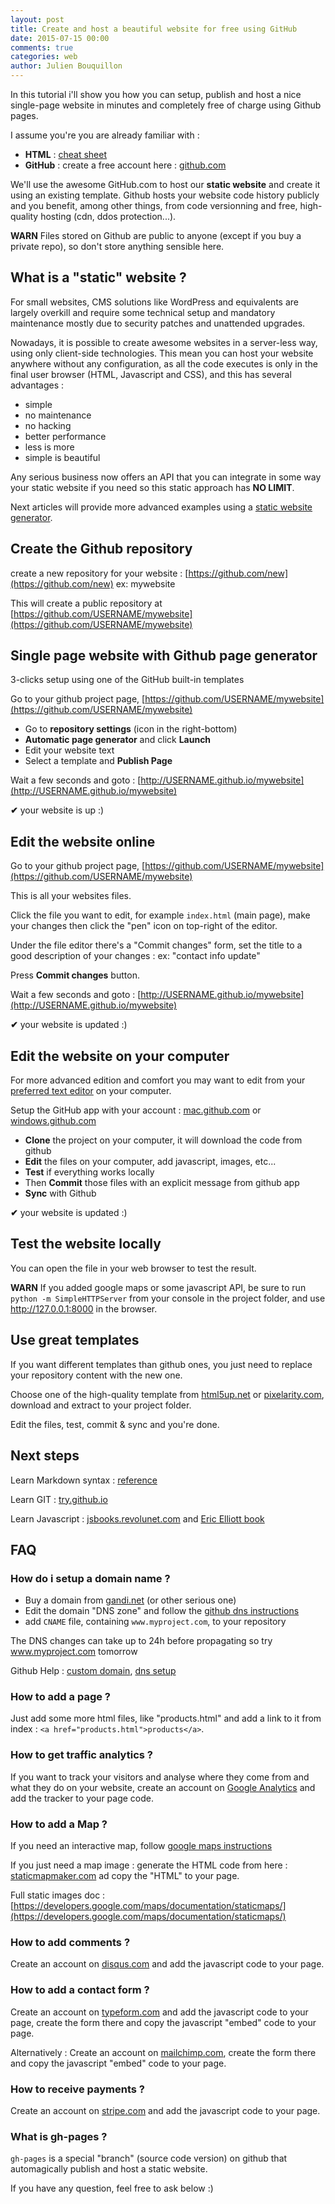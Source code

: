 ```yaml
---
layout: post
title: Create and host a beautiful website for free using GitHub
date: 2015-07-15 00:00
comments: true
categories: web
author: Julien Bouquillon
---
```


In this tutorial i'll show you how you can setup, publish and host a nice single-page website in minutes and completely free of charge using Github pages.

I assume you're you are already familiar with :

 - **HTML** : [cheat sheet](http://www.cheatography.com/davechild/cheat-sheets/html4/)
 - **GitHub** : create a free account here : [github.com](http://github.com)

We'll use the awesome GitHub.com to host our **static website** and create it using an existing template. Github hosts your website code history publicly and you benefit, among other things, from code versionning and free, high-quality hosting (cdn, ddos protection...).

**WARN** Files stored on Github are public to anyone (except if you buy a private repo), so don't store anything sensible here.

## What is a "static" website ?

For small websites, CMS solutions like WordPress and equivalents are largely overkill and require some technical setup and mandatory maintenance mostly due to security patches and unattended upgrades.

Nowadays, it is possible to create awesome websites in a server-less way, using only client-side technologies. This mean you can host your website anywhere without any configuration, as all the code executes is only in the final user browser (HTML, Javascript and CSS), and this has several advantages :

 - simple
 - no maintenance
 - no hacking
 - better performance
 - less is more
 - simple is beautiful

Any serious business now offers an API that you can integrate in some way your static website if you need so this static approach has **NO LIMIT**.

Next articles will provide more advanced examples using a [static website
 generator](https://www.staticgen.com/).

## Create the Github repository

create a new repository for your website : [https://github.com/new](https://github.com/new) ex: mywebsite

This will create a public repository at [https://github.com/USERNAME/mywebsite](https://github.com/USERNAME/mywebsite)

## Single page website with Github page generator

3-clicks setup using one of the GitHub built-in templates

Go to your github project page, [https://github.com/USERNAME/mywebsite](https://github.com/USERNAME/mywebsite)

 - Go to **repository settings** (icon in the right-bottom)
 - **Automatic page generator** and click **Launch**
 - Edit your website text
 - Select a template and **Publish Page**

Wait a few seconds and goto : [http://USERNAME.github.io/mywebsite](http://USERNAME.github.io/mywebsite)

**✔** your website is up :)

## Edit the website online

Go to your github project page, [https://github.com/USERNAME/mywebsite](https://github.com/USERNAME/mywebsite)

This is all your websites files.

Click the file you want to edit, for example `index.html` (main page), make your changes then click the "pen" icon on top-right of the editor.

Under the file editor there's a "Commit changes" form, set the title to a good description of your changes : ex: "contact info update"

Press **Commit changes** button.

Wait a few seconds and goto : [http://USERNAME.github.io/mywebsite](http://USERNAME.github.io/mywebsite)

**✔** your website is updated :)

## Edit the website on your computer

For more advanced edition and comfort you may want to edit from your [preferred text editor](http://atom.io) on your computer.

Setup the GitHub app with your account : [mac.github.com](http://mac.github.com) or [windows.github.com](http://windows.github.com)

 - **Clone** the project on your computer, it will download the code from github
 - **Edit** the files on your computer, add javascript, images, etc...
 - **Test** if everything works locally
 - Then **Commit** those files with an explicit message from github app
 - **Sync** with Github

**✔** your website is updated :)

## Test the website locally

You can open the file in your web browser to test the result.

**WARN** If you added google maps or some javascript API, be sure to run `python -m SimpleHTTPServer` from your console in the project folder, and use http://127.0.0.1:8000 in the browser.


## Use great templates

If you want different templates than github ones, you just need to replace your repository content with the new one.

Choose one of the high-quality template from [html5up.net](http://html5up.net) or [pixelarity.com](http://pixelarity.com), download and extract to your project folder.

Edit the files, test, commit & sync and you're done.

## Next steps

Learn Markdown syntax : [reference](https://en.support.wordpress.com/markdown-quick-reference/)

Learn GIT : [try.github.io](https://try.github.io)

Learn Javascript : [jsbooks.revolunet.com](http://jsbooks.revolunet.com) and [Eric Elliott book](https://ericelliottjs.com/product/programming-javascript-applications-paper-ebook-bundle/)

## FAQ
### How do i setup a domain name ?

 - Buy a domain from [gandi.net](http://gandi.net) (or other serious one)
 - Edit the domain "DNS zone" and follow the [github dns instructions](https://help.github.com/articles/tips-for-configuring-a-cname-record-with-your-dns-provider/)
 - add `CNAME` file, containing `www.myproject.com`, to your repository

The DNS changes can take up to 24h before propagating so try www.myproject.com tomorrow

Github Help :  [custom domain](https://help.github.com/articles/setting-up-a-custom-domain-with-github-pages/), [dns setup](https://help.github.com/articles/tips-for-configuring-a-cname-record-with-your-dns-provider/)

### How to add a page ?

Just add some more html files, like "products.html" and add a link to it from index : `<a href="products.html">products</a>`.

### How to get traffic analytics ?

If you want to track your visitors and analyse where they come from and what they do on your website, create an account on [Google Analytics](http://www.google.com/analytics) and add the tracker to your page code.

### How to add a Map ?

If you need an interactive map, follow [google maps instructions](https://developers.google.com/maps/tutorials/fundamentals/adding-a-google-map)

If you just need a map image : generate the HTML code from here : [staticmapmaker.com](http://staticmapmaker.com) ad copy the "HTML" to your page.

Full static images doc : [https://developers.google.com/maps/documentation/staticmaps/](https://developers.google.com/maps/documentation/staticmaps/)

### How to add comments ?

Create an account on [disqus.com](disqus.com) and add the javascript code to your page.

### How to add a contact form ?

Create an account on [typeform.com](typeform.com) and add the javascript code to your page, create the form there and copy the javascript "embed" code to your page.

Alternatively : Create an account on [mailchimp.com](mailchimp.com), create the form there and copy the javascript "embed" code to your page.

### How to receive payments ?

Create an account on [stripe.com](stripe.com) and add the javascript code to your page.


### What is gh-pages ?

`gh-pages` is a special "branch" (source code version) on github that automagically publish and host a static website.



If you have any question, feel free to ask below :)

